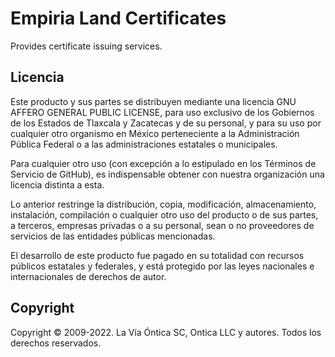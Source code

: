﻿# Empiria Land Certificates

Provides certificate issuing services.

## Licencia

Este producto y sus partes se distribuyen mediante una licencia GNU AFFERO
GENERAL PUBLIC LICENSE, para uso exclusivo de los Gobiernos de los Estados
de Tlaxcala y Zacatecas y de su personal, y para su uso por cualquier otro
organismo en México perteneciente  a la Administración Pública Federal o a
las administraciones estatales o municipales.

Para cualquier otro uso (con excepción  a lo estipulado en los Términos de
Servicio de GitHub), es indispensable obtener con nuestra organización una
licencia distinta a esta.

Lo anterior restringe la distribución, copia, modificación, almacenamiento,
instalación, compilación o cualquier otro uso del producto o de sus partes,
a terceros, empresas privadas o a su personal, sean o no proveedores de
servicios de las entidades públicas mencionadas.

El desarrollo de este producto fue pagado en su totalidad con recursos
públicos estatales y federales, y está protegido por las leyes nacionales
e internacionales de derechos de autor.

## Copyright

Copyright © 2009-2022. La Vía Óntica SC, Ontica LLC y autores.
Todos los derechos reservados.
